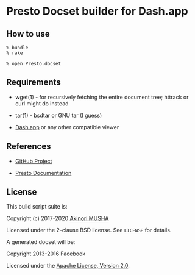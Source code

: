 Presto Docset builder for Dash.app
==================================

How to use
----------

    % bundle
    % rake

    % open Presto.docset

Requirements
------------

- wget(1) - for recursively fetching the entire document tree; httrack or curl might do instead

- tar(1) - bsdtar or GNU tar (I guess)

- [Dash.app](http://kapeli.com/dash) or any other compatible viewer

References
----------

- [GitHub Project](https://github.com/knu/docset-presto)

- [Presto Documentation](https://trino.io/docs/current/)

License
-------

This build script suite is:

Copyright (c) 2017-2020 [Akinori MUSHA](https://akinori.org/)

Licensed under the 2-clause BSD license.
See `LICENSE` for details.

A generated docset will be:

Copyright 2013-2016 Facebook

Licensed under the [Apache License, Version 2.0](http://www.apache.org/licenses/LICENSE-2.0).
